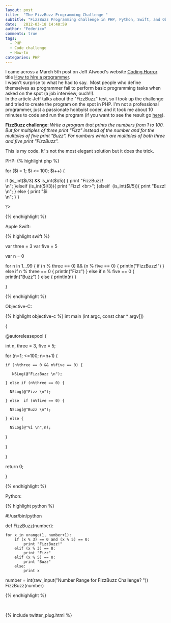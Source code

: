```yaml
---
layout: post
title:  "The FizzBuzz Programming Challenge "
subtitle: "FizzBuzz Programming challenge in PHP, Python, Swift, and Objective-C"
date:   2012-03-18 14:40:59
author: "Federico"
comments: true
tags:
  - PHP
  - Code challenge
  - How-to
categories: PHP
---
```


I came across a March 5th post on Jeff Atwood's website <a title="Coding Horror" href="http://www.codinghorror.com" target="_blank">Coding Horror</a> title <a title="How to Hire a programmer" href="http://www.codinghorror.com/blog/2012/03/how-to-hire-a-programmer.html" target="_blank">How to hire a programmer</a>. <br>
I wasn't surprise to what he had to say.  Most people who define themselves as programmer fail to perform basic programming tasks when asked on the spot (a job interview, ouch!!). <br>
In the article Jeff talks about the "FizzBuzz" test, so I took up the challenge and tried to create the program on the spot in PHP. I'm not a professional programmer, just a passionate hobbyist coder, and it took me about 10 minutes to code and run the program (if you want to see the result go <a title="FizzBuzz" href="http://www.paini.org/federico/fizzbuzz.php">here</a>).

<strong>FizzBuzz challenge</strong>: <em>Write a program that prints the numbers from 1 to 100. But for multiples of three print "Fizz" instead of the number and for the multiples of five print "Buzz". For numbers which are multiples of both three and five print "FizzBuzz".</em>

This is my code. It' s not the most elegant solution but it does the trick.

PHP:
{% highlight php %}

for ($i = 1; $i <= 100; $i++) {

  if (is_int($i/3) && is_int($i/5)) {
      print "FizzBuzz! <br> \n";
  }elseif (is_int($i/3)){
      print "Fizz! <br>";
  }elseif  (is_int($i/5)){
      print "Buzz! <br> \n";
  } else {
      print "$i <br> \n";
  }
}

?>

{% endhighlight %}


Apple Swift:

{% highlight swift %}

var three = 3
var five = 5

var n = 0

for n in 1...99 {
    if (n % three == 0) && (n % five == 0) {
        println("FizzBuzz!")
    } else if n % three == 0 {
        println("Fizz")
    } else if n % five  == 0 {
        println("Buzz")
    } else {
        println(n)
    }
    
}

{% endhighlight %}


Objective-C:

{% highlight objective-c %}
int main (int argc, const char * argv[])
 
{
 
 @autoreleasepool {
 
  int n, three = 3, five = 5;
 
  for (n=1; <=100; n=n+1) {
 
    if (n%three == 0 && n%five == 0) {
 
       NSLog(@"FizzBuzz \n");
 
    } else if (n%three == 0) {
 
      NSLog(@"Fizz \n");
 
    } else  if (n%five == 0) {
 
      NSLog(@"Buzz \n");
 
    } else {
 
      NSLog(@"%i \n",n);
 
   }
 
 }
 
}
 
return 0;
 
}

{% endhighlight %}


Python:

{% highlight python %}

#!/usr/bin/python

def FizzBuzz(number):

	for x in xrange(1, number+1):
		if (x % 3) == 0 and (x % 5) == 0:
			print "FizzBuzz!"
		elif (x % 3) == 0:
			print "Fizz"
		elif (x % 5) == 0:
			print "Buzz"
		else:
			print x

number = int(raw_input("Number Range for FizzBuzz Challenge? "))
FizzBuzz(number)

{% endhighlight %}

<p>&nbsp;</p>

{% include twitter_plug.html %}
